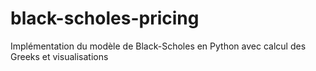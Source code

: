 # black-scholes-pricing
Implémentation du modèle de Black-Scholes en Python avec calcul des Greeks et visualisations
